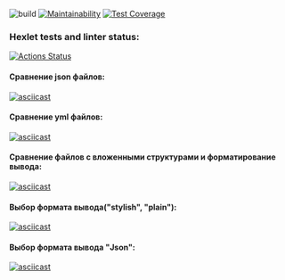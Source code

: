 ![build](https://github.com/12oprs/java-project-lvl2/actions/workflows/build.yml/badge.svg)
[![Maintainability](https://api.codeclimate.com/v1/badges/efbeada1f424b6e5d0dc/maintainability)](https://codeclimate.com/github/12oprs/java-project-lvl2/maintainability)
[![Test Coverage](https://api.codeclimate.com/v1/badges/efbeada1f424b6e5d0dc/test_coverage)](https://codeclimate.com/github/12oprs/java-project-lvl2/test_coverage)

### Hexlet tests and linter status:
[![Actions Status](https://github.com/12oprs/java-project-lvl2/workflows/hexlet-check/badge.svg)](https://github.com/12oprs/java-project-lvl2/actions)

#### Сравнение json файлов: 
[![asciicast](https://asciinema.org/a/IMP4NOpaqeQGh163gw0mSWnYZ.svg)](https://asciinema.org/a/IMP4NOpaqeQGh163gw0mSWnYZ)

#### Сравнение yml файлов:
[![asciicast](https://asciinema.org/a/ocP4XLo9sH6lAci4vsTlsjZoA.svg)](https://asciinema.org/a/ocP4XLo9sH6lAci4vsTlsjZoA)

#### Сравнение файлов с вложенными структурами и форматирование вывода:
[![asciicast](https://asciinema.org/a/6uiIh4ou4SN5JeVu1LcyXu7ft.svg)](https://asciinema.org/a/6uiIh4ou4SN5JeVu1LcyXu7ft)

#### Выбор формата вывода("stylish", "plain"):
[![asciicast](https://asciinema.org/a/FRaHejhWezG3eAdBwF4J8gADu.svg)](https://asciinema.org/a/FRaHejhWezG3eAdBwF4J8gADu)

#### Выбор формата вывода "Json":
[![asciicast](https://asciinema.org/a/wmxPsDXCedNSiZAIYVisS4jom.svg)](https://asciinema.org/a/wmxPsDXCedNSiZAIYVisS4jom)


